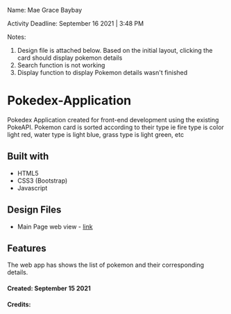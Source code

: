 Name: Mae Grace Baybay

Activity Deadline: September 16 2021 | 3:48 PM

Notes: 
1. Design file is attached below. Based on the initial layout, clicking the card should display pokemon details
2. Search function is not working
3. Display function to display Pokemon details wasn't finished 

# Pokedex-Application
Pokedex Application created for front-end development using the existing PokeAPI. Pokemon card is sorted according to their type ie fire type is color light red, water type is light blue, grass type is light green, etc

## Built with
- HTML5
- CSS3 (Bootstrap)
- Javascript

## Design Files
- Main Page web view - [link](https://www.figma.com/proto/PJ6XuVo3pid9VlIL4FUXtT/Pokedex?page-id=0%3A1&node-id=2%3A2&viewport=241%2C48%2C0.64&scaling=contain&starting-point-node-id=2%3A2)

## Features
The web app has shows the list of pokemon and their corresponding details.

#### Created: September 15 2021
#### Credits:
